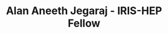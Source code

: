---
permalink: /fellows/AlanAneethJegaraj.html
layout: fellow
pagetype: fellow
active: false
title: Alan Aneeth Jegaraj - IRIS-HEP Fellow
fellow-name: Alan Aneeth Jegaraj
project_title: Matrix Factorization for Primary Vertex Reconstruction in LHCb
focus-area: ia
dates:
  start: 2020-06-01
  end: 2020-08-31
photo: /assets/images/team/Alan-AneethJegaraj.jpeg
institution: University of Cincinnati
website:
e-mail: aneethaj@mail.uc.edu
mentors:
- Gowtham Atluri (Asst. Professor, Dept. EECS, UC)
- Mike Sokoloff (Professor, Dept. Physics, UC)
project_goal: >
  The Large Hadron Collider beauty detector (LHCb) aims to answer the question “Why
  is matter more prevalent than anti-matter in the         observable Universe” by
  studying beauty/bottom quarks (b-quarks) and their anti-matter counterpart (b anti-quarks)
  which were abundant at the time after Big-Bang. The LHCb detector is expected to
  produce 4Tb/sec of data when it starts running in 2021 after the LS2 maintenance
  is completed. This calls for efficient track and primary vertex (PV) reconstruction
  algorithms to analyze data effectively within a practical time frame using relatively
  low powered computers. This project aims to develop a python workflow to test the
  viability of matrix factorization for PV identification, specifically Matrix tri-factorization
  with orthogonality constraints.

proposal: /assets/pdf/Fellow-Alan-AneethJegaraj-Proposal.pdf
presentations:
- title: Matrix Factorization for PV finding in LHCb
  date: 2020-10-05
  url: https://indico.cern.ch/event/946431/contributions/3976996/attachments/2115968/3560329/Jegaraj-Fellowship-Presentation_2020.pdf
  meeting: IRIS-HEP Topical Meetings
  meetingurl: https://indico.cern.ch/event/946431/
  recordingurl: https://www.youtube.com/watch?v=6gCp1BwQHdg
  focus-area: ia
current_status: >
  <strong>September 2022</strong> - Undergraduate Research Assistant at University of Cincinnati

github-username: alanjoshua

linkedin-profile: https://www.linkedin.com/in/alan-joshua-aneeth-jegaraj
---